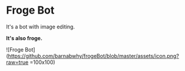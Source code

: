 # Froge Bot
It's a bot with image editing.

**It's also froge.**

![Froge Bot](https://github.com/barnabwhy/frogeBot/blob/master/assets/icon.png?raw=true =100x100)

